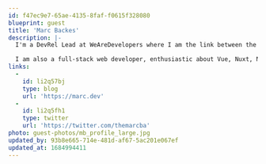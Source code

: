 ```yaml
---
id: f47ec9e7-65ae-4135-8faf-f0615f328080
blueprint: guest
title: 'Marc Backes'
description: |-
  I'm a DevRel Lead at WeAreDevelopers where I am the link between the company and developers. I make sure that all our engagement and events with the community is well thought-out. 

  I am also a full-stack web developer, enthusiastic about Vue, Nuxt, Node - but I am interested in all kinds of technology.
links:
  -
    id: li2q57bj
    type: blog
    url: 'https://marc.dev'
  -
    id: li2q5fh1
    type: twitter
    url: 'https://twitter.com/themarcba'
photo: guest-photos/mb_profile_large.jpg
updated_by: 93b8e665-714e-481d-af67-5ac201e067ef
updated_at: 1684994411
---
```

